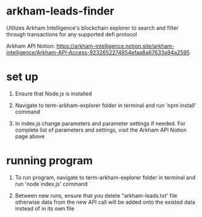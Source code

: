 # arkham-leads-finder
Utilizes Arkham Intelligence's blockchain explorer to search and filter through transactions for any supported defi protocol

Arkham API Notion: 
https://arkham-intelligence.notion.site/arkham-intelligence/Arkham-API-Access-9232652274854efaa8a67633a94a2595


#  set up
1. Ensure that Node.js is installed 

2. Navigate to term-arkham-explorer folder in terminal and run 'npm install' command 

3. In index.js change parameters and parameter settings if needed. For complete list of parameters and settings, visit the Arkham API Notion page above

# running program
1. To run program, navigate to term-arkham-explorer folder in terminal and run 'node index.js' command 

2. Between new runs, ensure that you delete "arkham-leads.txt' file otherwise data from the new API call will be added 
onto the existed data instead of in its own file


